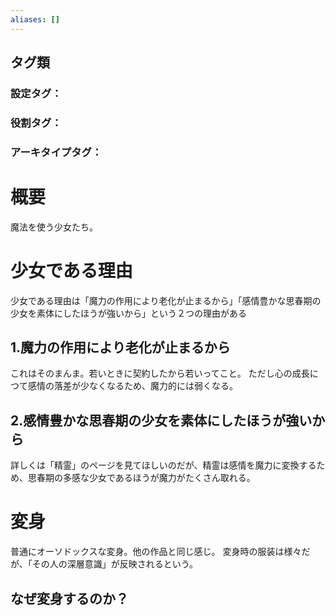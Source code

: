 ```yaml
---
aliases: []
---
```

## タグ類
### 設定タグ：
### 役割タグ：
### アーキタイプタグ：
# 概要
魔法を使う少女たち。
# 少女である理由
少女である理由は「魔力の作用により老化が止まるから」「感情豊かな思春期の少女を素体にしたほうが強いから」という２つの理由がある
## 1.魔力の作用により老化が止まるから
これはそのまんま。若いときに契約したから若いってこと。
ただし心の成長につて感情の落差が少なくなるため、魔力的には弱くなる。
## 2.感情豊かな思春期の少女を素体にしたほうが強いから
詳しくは「精霊」のページを見てほしいのだが、精霊は感情を魔力に変換するため、思春期の多感な少女であるほうが魔力がたくさん取れる。
# 変身
普通にオーソドックスな変身。他の作品と同じ感じ。
変身時の服装は様々だが、「その人の深層意識」が反映されるという。
## なぜ変身するのか？